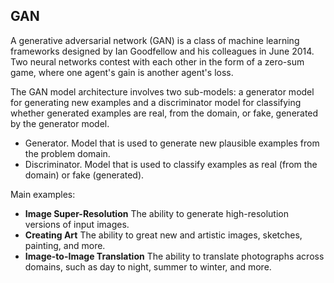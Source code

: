 ## GAN
A generative adversarial network (GAN) is a class of machine learning 
frameworks designed by Ian Goodfellow and his colleagues in June 2014.
Two neural networks contest with each other in the form of a zero-sum game, 
where one agent's gain is another agent's loss.

The GAN model architecture involves two sub-models: a generator model for generating new examples and a discriminator model for classifying whether generated examples are real, from the domain, or fake, generated by the generator model.

- Generator. Model that is used to generate new plausible examples from the problem domain. 
- Discriminator. Model that is used to classify examples as real (from the domain) or fake (generated).

Main examples:

- **Image Super-Resolution** The ability to generate high-resolution versions of input images. 
- **Creating Art** The ability to great new and artistic images, sketches, painting, and more. 
- **Image-to-Image Translation** The ability to translate photographs across domains, such as day to night, summer to winter, and more.

